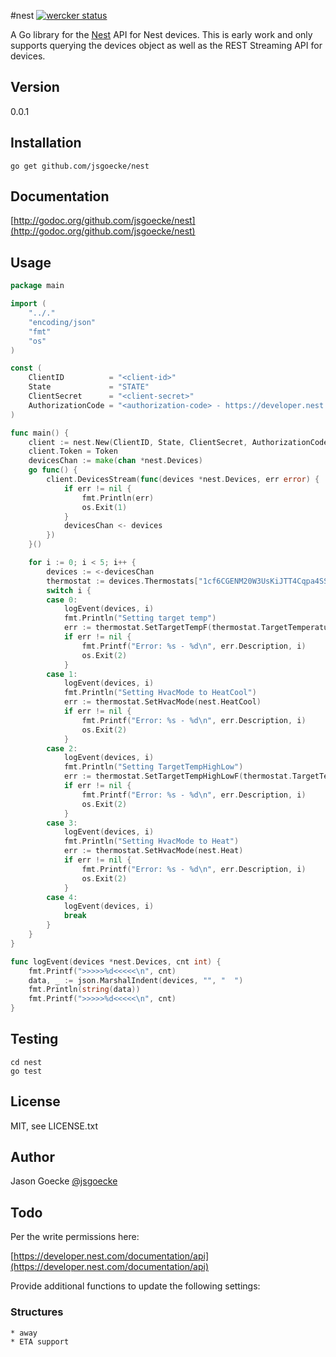 #nest
[![wercker status](https://app.wercker.com/status/a37e2a527c0d8174a905afc388e46157/m "wercker status")](https://app.wercker.com/project/bykey/a37e2a527c0d8174a905afc388e46157)

A Go library for the [Nest](http://developer.nest.com) API for Nest devices. This is early work and only supports querying the devices object as well as the REST Streaming API for devices.

## Version

0.0.1

## Installation

	go get github.com/jsgoecke/nest

## Documentation

[http://godoc.org/github.com/jsgoecke/nest](http://godoc.org/github.com/jsgoecke/nest)

## Usage

```go
package main

import (
	"../."
	"encoding/json"
	"fmt"
	"os"
)

const (
	ClientID          = "<client-id>"
	State             = "STATE"
	ClientSecret      = "<client-secret>"
	AuthorizationCode = "<authorization-code> - https://developer.nest.com/documentation/how-to-auth"
)

func main() {
	client := nest.New(ClientID, State, ClientSecret, AuthorizationCode)
	client.Token = Token
	devicesChan := make(chan *nest.Devices)
	go func() {
		client.DevicesStream(func(devices *nest.Devices, err error) {
			if err != nil {
				fmt.Println(err)
				os.Exit(1)
			}
			devicesChan <- devices
		})
	}()

	for i := 0; i < 5; i++ {
		devices := <-devicesChan
		thermostat := devices.Thermostats["1cf6CGENM20W3UsKiJTT4Cqpa4SSjzbd"]
		switch i {
		case 0:
			logEvent(devices, i)
			fmt.Println("Setting target temp")
			err := thermostat.SetTargetTempF(thermostat.TargetTemperatureF + 1)
			if err != nil {
				fmt.Printf("Error: %s - %d\n", err.Description, i)
				os.Exit(2)
			}
		case 1:
			logEvent(devices, i)
			fmt.Println("Setting HvacMode to HeatCool")
			err := thermostat.SetHvacMode(nest.HeatCool)
			if err != nil {
				fmt.Printf("Error: %s - %d\n", err.Description, i)
				os.Exit(2)
			}
		case 2:
			logEvent(devices, i)
			fmt.Println("Setting TargetTempHighLow")
			err := thermostat.SetTargetTempHighLowF(thermostat.TargetTemperatureHighF+1, thermostat.TargetTemperatureLowF+1)
			if err != nil {
				fmt.Printf("Error: %s - %d\n", err.Description, i)
				os.Exit(2)
			}
		case 3:
			logEvent(devices, i)
			fmt.Println("Setting HvacMode to Heat")
			err := thermostat.SetHvacMode(nest.Heat)
			if err != nil {
				fmt.Printf("Error: %s - %d\n", err.Description, i)
				os.Exit(2)
			}
		case 4:
			logEvent(devices, i)
			break
		}
	}
}

func logEvent(devices *nest.Devices, cnt int) {
	fmt.Printf(">>>>>%d<<<<<\n", cnt)
	data, _ := json.MarshalIndent(devices, "", "  ")
	fmt.Println(string(data))
	fmt.Printf(">>>>>%d<<<<<\n", cnt)
}
```

## Testing
	
	cd nest
	go test

## License

MIT, see LICENSE.txt

## Author

Jason Goecke [@jsgoecke](http://twitter.com/jsgoecke)

## Todo

Per the write permissions here:

[https://developer.nest.com/documentation/api](https://developer.nest.com/documentation/api)

Provide additional functions to update the following settings:

### Structures

	* away
	* ETA support

